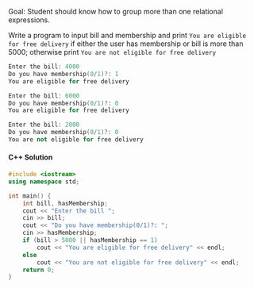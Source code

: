 Goal: Student should know how to group more than one relational expressions.

Write a program to input bill and membership and print `You are eligible for free delivery` if either the user has membership or bill is more than 5000; otherwise print `You are not eligible for free delivery`

```c++
Enter the bill: 4000
Do you have membership(0/1)?: 1
You are eligible for free delivery
```

```c++
Enter the bill: 6000
Do you have membership(0/1)?: 0
You are eligible for free delivery
```

```c++
Enter the bill: 2000
Do you have membership(0/1)?: 0
You are not eligible for free delivery
```

#### C++ Solution
```c++
#include <iostream>
using namespace std;

int main() {
    int bill, hasMembership;
    cout << "Enter the bill ";
    cin >> bill;
    cout << "Do you have membership(0/1)?: ";
    cin >> hasMembership;
    if (bill > 5000 || hasMembership == 1) 
        cout << "You are eligible for free delivery" << endl;
    else
        cout << "You are not eligible for free delivery" << endl;
    return 0;
}
```